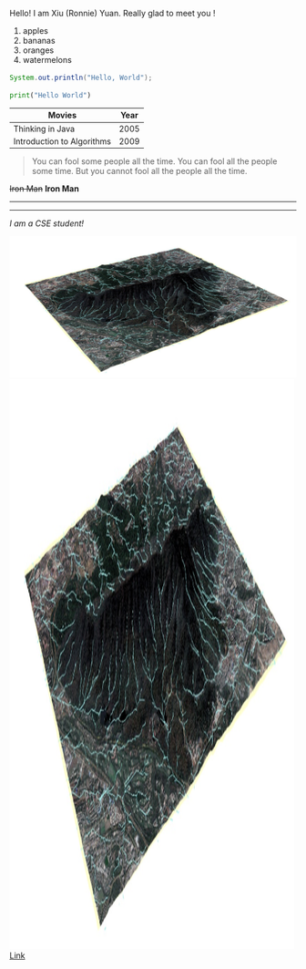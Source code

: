 Hello! I am Xiu (Ronnie) Yuan. 
Really glad to meet you !

1. apples
2. bananas
3. oranges
4. watermelons

``` java
System.out.println("Hello, World");
```

```python
print("Hello World")
```

|Movies|Year|
|--|--|
|Thinking in Java|2005|
|Introduction to Algorithms|2009|


>You can fool some people all the time. You can fool all the people some time. But you cannot fool all the people all the time.

~~Iron Man~~
**Iron Man**

______

___

*I am a CSE student!*

![image](B84BD6F5-8CE4-4649-A9AB-CD61F20927FA_1_105_c.jpeg)
<img src = "B84BD6F5-8CE4-4649-A9AB-CD61F20927FA_1_105_c.jpeg" width = "500" height = "1000"/>
[Link]("https://www.gradescope.com/courses/346317")